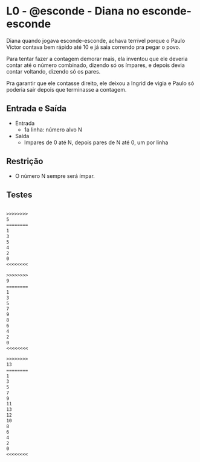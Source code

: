 # L0 - @esconde - Diana no esconde-esconde

Diana quando jogava esconde-esconde, achava terrível porque o Paulo Victor contava bem rápido até 10 e já saia correndo pra pegar o povo.

Para tentar fazer a contagem demorar mais, ela inventou que ele deveria contar até o número combinado, dizendo só os ímpares, e depois devia contar voltando, dizendo só os pares.

Pra garantir que ele contasse direito, ele deixou a Ingrid de vigia e Paulo só poderia sair depois que terminasse a contagem.

## Entrada e Saída

- Entrada
  - 1a linha: número alvo N
- Saída
  - Impares de 0 até N, depois pares de N até 0, um por linha

## Restrição

- O número N sempre será ímpar.

## Testes

```txt

>>>>>>>>
5
========
1
3
5
4
2
0
<<<<<<<<

>>>>>>>>
9
========
1
3
5
7
9
8
6
4
2
0
<<<<<<<<

>>>>>>>>
13
========
1
3
5
7
9
11
13
12
10
8
6
4
2
0
<<<<<<<<

```
